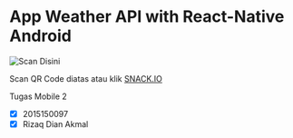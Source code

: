 # App Weather API with React-Native Android
![Scan Disini](https://github.com/RizaqDianAkmal/cuacaapp/blob/master/qr.png)

Scan QR Code diatas atau klik [SNACK.IO](https://snack.expo.io/@rizaqdianakmal/cuaca-)

Tugas Mobile 2
- [x] 2015150097
- [x] Rizaq Dian Akmal

